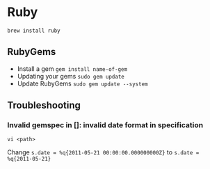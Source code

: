 # Ruby #

	brew install ruby

## RubyGems ##

- Install a gem	`gem install name-of-gem`
- Updating your gems `sudo gem update`
- Update RubyGems `sudo gem update --system`

## Troubleshooting ##

### Invalid gemspec in [<path>]: invalid date format in specification ###

	vi <path>

Change `s.date = %q{2011-05-21 00:00:00.000000000Z}` to `s.date = %q{2011-05-21}`
